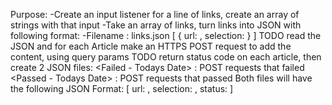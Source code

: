 




Purpose:
    -Create an input listener for a line of links, create an array of strings with that input
    -Take an array of links, turn links into JSON with following format:
    -Filename : links.json
        [
            {
                url: <url>,
                selection: <url>
            }
        ]
    TODO read the JSON and for each Article make an HTTPS POST request to add the content, using query params
    TODO return status code on each article, then create 2 JSON files:
        <Failed - Todays Date> : POST requests that failed
        <Passed - Todays Date> : POST requests that passed
    Both files will have the following JSON Format:
        [
            url: <url>,
            selection: <url>,
            status: <status code>
        ]